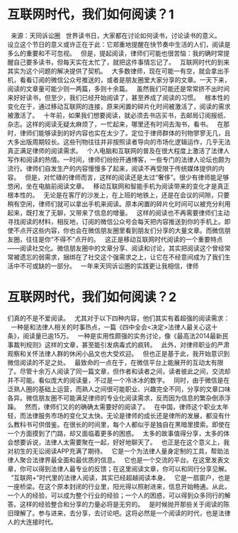 # 互联网时代，我们如何阅读？1

 
来源：天同诉讼圈
 
世界读书日，大家都在讨论如何读书，讨论读书的意义。
 
设立这个节日的意义或许正在于此：它郑重地提醒在快节奏中生活的人们，阅读是多么的重要和不可忽视。
 
但是，提起阅读，律师们可能也很苦恼：我的确时常提醒自己要多读书，但每天实在太忙了，就把这件事情忘记了。
 
互联网时代的到来其实为这个问题的解决提供了契机。
 
大多数律师，现在可能一有空，就会拿出手机，看看订阅的微信公众号推送的，或者是朋友圈里大家分享的文章。一天下来，阅读的文章量可能少则一两篇，多则十余篇。
 
虽然我们可能还是常常挤不出时间来好好读书，但至少，我们已经开始阅读了，甚至养成了阅读的习惯。
 
根本性的变化在于，通过移动互联网的连接，原来闲置的碎片化时间被激活了，阅读的需求被激活了。
 
十年前，如果我们想要阅读，就必须去书店买书，去邮局订阅报纸、杂志。这样的阅读无疑太麻烦了，一忙起来，哪里还有时间去淘书，看书。
 
在那时，律师们能够读到的好内容也实在太少了。定位于律师群体的刊物寥寥无几，且大多出版周期较长。这些刊物往往并非按照读者导向的市场化逻辑运作，几乎无法真正满足律师的阅读需求。
 
个人电脑和互联网的普及在很大程度上激活了法律人写作和阅读的热情。一时间，律师们纷纷开通博客，一些专门的法律人论坛也颇为流行。律师们自发生产的内容慢慢多了起来，阅读不再受限于传统媒体提供的内容。
 
但是，对忙碌的律师而言，这样的阅读还是太过“奢侈”。很少有律师能足够悠闲，坐在电脑前阅读文章。
 
移动互联网和智能手机为阅读带来的变化才是真正根本性的。
 
无论是在客厅的沙发上，在上班的地铁上，还是在会议的间隙，只要稍有空闲，律师们就可以拿出手机来阅读。原本闲置的碎片化时间可以被充分利用起来，既打发了无聊，又带来了信息的增量。
 
这样的阅读也不再需要律师们主动寻找阅读的材料，相反地，订阅的微信公众号会每天把内容推送到你的手机上。即使不点开这些内容，你也会在微信朋友圈里看到朋友们分享的大量文章。而微信朋友圈，往往是你“不得不”点开的。
 
这正是移动互联网时代阅读的一个重要特点——阅读社交化。微信朋友圈中的文章分享、阅读和讨论，其实把阅读这个曾经常常被遗忘的弱需求，捆绑在了社交这个强需求之上，让它在不经意间成为了我们生活中不可或缺的一部分。
 
一年来天同诉讼圈的实践更让我相信，律师

# 互联网时代，我们如何阅读？2

们真的不是不爱阅读。
 
尤其对于以下四种内容，他们其实有着超强的阅读需求：
 
一种是和法律人相关的时事热点，一篇《四中全会<决定>法律人最关心这十条》，阅读量已逾15万。
 
一种是实用性颇强的实务讨论，像《最高法2014最新民事裁判规则》这样的文章，甚至能引发病毒式的疯转。
 
此外，对律师职业的严肃观察和关怀法律人群的休闲小品文也大受欢迎。
 
但也正是基于此，我开始意识到微信阅读的不足之处。
 
最致命的一点在于，在微信平台上能展开的互动太有限了。尽管十余万人阅读了同一篇文章，但作者和读者之间，读者彼此之间，交流却并不可能。看似庞大的阅读量，不过是一个冷冰冰的数字。
 
同时，由于微信是在泛熟人圈的基础上运营，而熟人之间很可能职业、兴趣完全不同，分享的文章口味各异。微信朋友圈不可能满足律师的专业化阅读需求，反而因为信息的繁杂倒添浮躁。
 
然而，律师们又的的确确太需要好的阅读了。
 
在中国，律师这个职业太年轻，而法律服务市场的变化又太快。无论是律师的成长还是律所的发展，都没有什么教科书可供借鉴。在很长的时间里，每个人都似乎是独自在黑暗里摸索。即使在一个方面摸到了门路，却又面临着更多的困惑。
 
太多的故事值得分享，太多的体会想要诉说，法律人太需要聚在一起，好好地聊天了。
 
也正是在这个意义上，我对初生的无讼阅读APP充满了期待。
 
它是一个为法律人量身定制的工具，帮助法律人聚合法律界最全面和最优质的信息。
 
它也是一个交流的平台。在这里发表文章，你可以得到法律人最专业的反馈；在这里阅读文章，你可以和同行分享见解。
 
“互联网+”时代里的法律人阅读，其实已经超越阅读本身。
 
它是一扇窗户，也是一座桥梁。在这个原本封闭的行业里，阳光得以照射进来，信息开始畅通。从此，一个人的经验，可以成为整个行业的经验；一个人的困惑，可以得到众多同行的解答。这样的经验整合和分享的力量必将是无穷的。
 
是时候抛开那些关于阅读的陈旧理解了。参与进来，去分享，去讨论吧。这将必然是一个阅读的时代，也是法律人的大连接时代。
 


